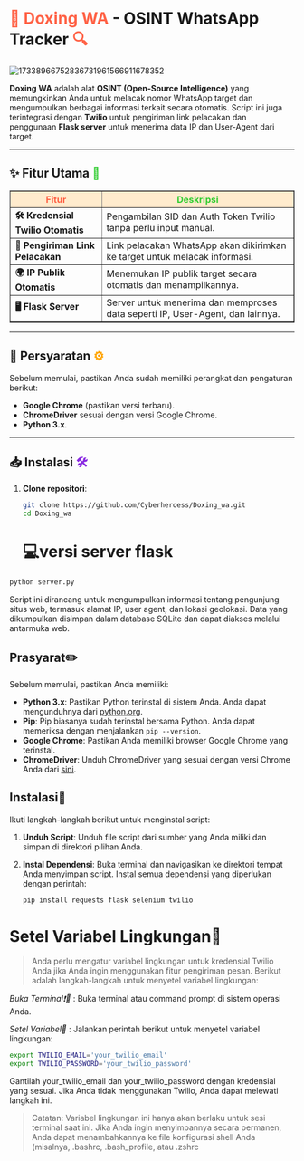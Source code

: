 # <span style="color:#ff6347;">🚀 **Doxing WA**</span> - **OSINT WhatsApp Tracker** <span style="color:#ff6347;">🔍</span>

![17338966752836731961566911678352](https://github.com/user-attachments/assets/36237702-05b3-4fcd-9489-1dbb24cf21ce)


**Doxing WA** adalah alat **OSINT (Open-Source Intelligence)** yang memungkinkan Anda untuk melacak nomor WhatsApp target dan mengumpulkan berbagai informasi terkait secara otomatis. Script ini juga terintegrasi dengan **Twilio** untuk pengiriman link pelacakan dan penggunaan **Flask server** untuk menerima data IP dan User-Agent dari target.

---

## ✨ **Fitur Utama** <span style="color:#32cd32;">🌟</span>

<table border="1" cellpadding="10" cellspacing="0">
  <thead>
    <tr style="background-color:#ffebcd;">
      <th style="color:#ff6347;">Fitur</th>
      <th style="color:#32cd32;">Deskripsi</th>
    </tr>
  </thead>
  <tbody>
    <tr>
      <td><strong>🛠️ Kredensial Twilio Otomatis</strong></td>
      <td>Pengambilan SID dan Auth Token Twilio tanpa perlu input manual.</td>
    </tr>
    <tr>
      <td><strong>📲 Pengiriman Link Pelacakan</strong></td>
      <td>Link pelacakan WhatsApp akan dikirimkan ke target untuk melacak informasi.</td>
    </tr>
    <tr>
      <td><strong>🌍 IP Publik Otomatis</strong></td>
      <td>Menemukan IP publik target secara otomatis dan menampilkannya.</td>
    </tr>
    <tr>
      <td><strong>🖥️ Flask Server</strong></td>
      <td>Server untuk menerima dan memproses data seperti IP, User-Agent, dan lainnya.</td>
    </tr>
  </tbody>
</table>

---

## 🔧 **Persyaratan** <span style="color:#ffa500;">⚙️</span>
Sebelum memulai, pastikan Anda sudah memiliki perangkat dan pengaturan berikut:
- **Google Chrome** (pastikan versi terbaru).
- **ChromeDriver** sesuai dengan versi Google Chrome.
- **Python 3.x**.

---

## 📥 **Instalasi** <span style="color:#8a2be2;">🛠️</span>
1. **Clone repositori**:
   ```bash
   git clone https://github.com/Cyberheroess/Doxing_wa.git
   cd Doxing_wa
   ```
   # 💻versi server flask
```bash
python server.py
```
Script ini dirancang untuk mengumpulkan informasi tentang pengunjung situs web, termasuk alamat IP, user agent, dan lokasi geolokasi. Data yang dikumpulkan disimpan dalam database SQLite dan dapat diakses melalui antarmuka web.

## Prasyarat✏️

Sebelum memulai, pastikan Anda memiliki:

- **Python 3.x**: Pastikan Python terinstal di sistem Anda. Anda dapat mengunduhnya dari [python.org](https://www.python.org/downloads/).
- **Pip**: Pip biasanya sudah terinstal bersama Python. Anda dapat memeriksa dengan menjalankan `pip --version`.
- **Google Chrome**: Pastikan Anda memiliki browser Google Chrome yang terinstal.
- **ChromeDriver**: Unduh ChromeDriver yang sesuai dengan versi Chrome Anda dari [sini](https://sites.google.com/chromium.org/driver/).

## Instalasi📂

Ikuti langkah-langkah berikut untuk menginstal script:

1. **Unduh Script**:
   Unduh file script dari sumber yang Anda miliki dan simpan di direktori pilihan Anda.

2. **Instal Dependensi**:
   Buka terminal dan navigasikan ke direktori tempat Anda menyimpan script. Instal semua dependensi yang diperlukan dengan perintah:
   ```bash
   pip install requests flask selenium twilio
   ```
# Setel Variabel Lingkungan🤖
> Anda perlu mengatur variabel lingkungan untuk kredensial Twilio Anda jika Anda ingin menggunakan fitur pengiriman pesan. Berikut adalah langkah-langkah untuk menyetel variabel lingkungan:

*Buka Terminal❗🤖* : Buka terminal atau command prompt di sistem operasi Anda.

*Setel Variabel📝* : Jalankan perintah berikut untuk menyetel variabel lingkungan:

```bash
export TWILIO_EMAIL='your_twilio_email'
export TWILIO_PASSWORD='your_twilio_password'
```
Gantilah your_twilio_email dan your_twilio_password dengan kredensial yang sesuai. Jika Anda tidak menggunakan Twilio, Anda dapat melewati langkah ini.

> Catatan: Variabel lingkungan ini hanya akan berlaku untuk sesi terminal saat ini. Jika Anda ingin menyimpannya secara permanen, Anda dapat menambahkannya ke file konfigurasi shell Anda (misalnya, .bashrc, .bash_profile, atau .zshrc
